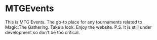 # MTGEvents
This is MTG Events. The go-to place for any tournaments related to Magic:The Gathering. Take a look. Enjoy the website.
P.S. It is still under development so don't be too critical.
